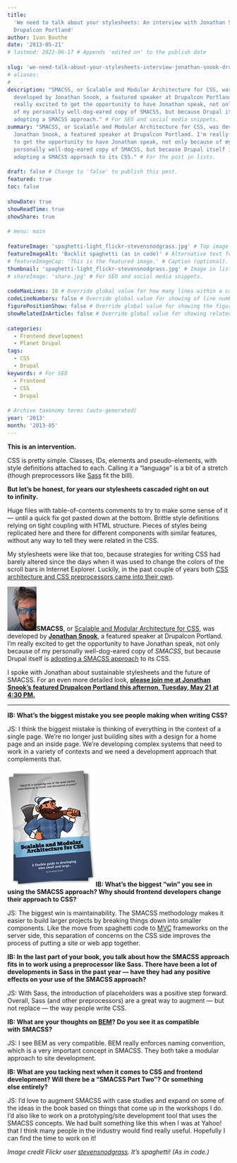 ```yaml
---
title:
  'We need to talk about your stylesheets: An interview with Jonathan Snook at
  Drupalcon Portland'
author: Ivan Boothe
date: '2013-05-21'
# lastmod: 2022-06-17 # Appends 'edited on' to the publish date

slug: 'we-need-talk-about-your-stylesheets-interview-jonathan-snook-drupalcon-portland' # Recommended length is 3 to 5 words.
# aliases:
#   -
description: "SMACSS, or Scalable and Modular Architecture for CSS, was
  developed by Jonathan Snook, a featured speaker at Drupalcon Portland. I'm
  really excited to get the opportunity to have Jonathan speak, not only because
  of my personally well-dog-eared copy of SMACSS, but because Drupal itself is
  adopting a SMACSS approach." # For SEO and social media snippets.
summary: "SMACSS, or Scalable and Modular Architecture for CSS, was developed by
  Jonathan Snook, a featured speaker at Drupalcon Portland. I'm really excited
  to get the opportunity to have Jonathan speak, not only because of my
  personally well-dog-eared copy of SMACSS, but because Drupal itself is
  adopting a SMACSS approach to its CSS." # For the post in lists.

draft: false # Change to 'false' to publish this post.
featured: true
toc: false

showDate: true
showReadTime: true
showShare: true

# menu: main

featureImage: 'spaghetti-light_flickr-stevensnodgrass.jpg' # Top image on post.
featureImageAlt: 'Backlit spaghetti (as in code)' # Alternative text for featured image.
# featureImageCap: 'This is the featured image.' # Caption (optional).
thumbnail: 'spaghetti-light_flickr-stevensnodgrass.jpg' # Image in lists of posts.
# shareImage: 'share.jpg' # For SEO and social media snippets.

codeMaxLines: 10 # Override global value for how many lines within a code block before auto-collapsing.
codeLineNumbers: false # Override global value for showing of line numbers within code block.
figurePositionShow: false # Override global value for showing the figure label.
showRelatedInArticle: false # Override global value for showing related posts in this series at the end of the content.

categories:
  - Frontend development
  - Planet Drupal
tags:
  - CSS
  - Drupal
keywords: # For SEO
  - Frontend
  - CSS
  - Drupal

# Archive taxonomy terms (auto-generated)
year: '2013'
month: '2013-05'
---
```


**This is an intervention.**

CSS is pretty simple. Classes, IDs, elements and pseudo-elements, with style
definitions attached to each. Calling it a “language” is a bit of a stretch
(though preprocessors like [Sass](https://sass-lang.com) fit the bill).

**But let’s be honest, for years our stylesheets cascaded right on out
to infinity.**

Huge files with table-of-contents comments to try to make some sense of it —
until a quick fix got pasted down at the bottom. Brittle style definitions
relying on tight coupling with HTML structure. Pieces of styles being replicated
here and there for different components with similar features, without any way
to tell they were related in the CSS.

My stylesheets were like that too, because strategies for writing CSS had barely
altered since the days when it was used to change the colors of the scroll bars
in Internet Explorer. Luckily, in the past couple of years both
[CSS architecture and CSS preprocessors came into their own](https://rootwork.org/blog/2013/05/ninjas-your-code-drupalcon-portland-sass-extends-placeholders).

![Jonathan Snook ::legacy-float-r](jonathansnook.jpg ' ')**SMACSS**, or
[Scalable and Modular Architecture for CSS](http://smacss.com/), was developed
by **[Jonathan Snook](https://snook.ca/)**, a featured speaker at Drupalcon
Portland. I’m really excited to get the opportunity to have Jonathan speak, not
only because of my personally well-dog-eared copy of _SMACSS_, but because
Drupal itself is
[adopting a SMACSS approach](https://rootwork.org/blog/2013/05/world-class-frontend-track-drupalcon-portland)
to its CSS.

I spoke with Jonathan about sustainable stylesheets and the future of SMACSS.
For an even more detailed look,
[**please join me at Jonathan Snook’s featured Drupalcon Portland this afternon, Tuesday, May 21 at 4:30 PM.**](https://portland2013.drupal.org/session/scalable-and-modular-architecture-css.html)

---

**IB: What’s the biggest mistake you see people making when writing CSS?**

JS: I think the biggest mistake is thinking of everything in the context of a
single page. We’re no longer just building sites with a design for a home page
and an inside page. We’re developing complex systems that need to work in a
variety of contexts and we need a development approach that complements that.

[![SMACSS ::legacy-float-l](smacss-book.png ' ')](http://smacss.com/)**IB:
What’s the biggest “win” you see in using the SMACSS approach? Why should
frontend developers change their approach to CSS?**

JS: The biggest win is maintainability. The SMACSS methodology makes it easier
to build larger projects by breaking things down into smaller components. Like
the move from spaghetti code to
[MVC](https://en.wikipedia.org/wiki/Model%E2%80%93view%E2%80%93controller)
frameworks on the server side, this separation of concerns on the CSS side
improves the process of putting a site or web app together.

**IB: In the last part of your book, you talk about how the SMACSS approach fits
in to work using a preprocessor like Sass. There have been a lot of developments
in Sass in the past year — have they had any positive effects on your use of the
SMACSS approach?**

JS: With Sass, the introduction of placeholders was a positive step forward.
Overall, Sass (and other preprocessors) are a great way to augment — but not
replace — the way people write CSS.

**IB: What are your thoughts on [BEM](https://en.bem.info/)? Do you see it as
compatible with SMACSS?**

JS: I see BEM as very compatible. BEM really enforces naming convention, which
is a very important concept in SMACSS. They both take a modular approach to
site development.

**IB: What are you tacking next when it comes to CSS and frontend development?
Will there be a “SMACSS Part Two”? Or something else entirely?**

JS: I’d love to augment SMACSS with case studies and expand on some of the ideas
in the book based on things that come up in the workshops I do. I’d also like to
work on a prototyping/site development tool that uses the SMACSS concepts. We
had built something like this when I was at Yahoo! that I think many people in
the industry would find really useful. Hopefully I can find the time to work
on it!

_Image credit Flickr user
[stevensnodgrass](https://www.flickr.com/photos/stevensnodgrass "View this person's Flickr stream").
It’s spaghetti! (As in code.)_

